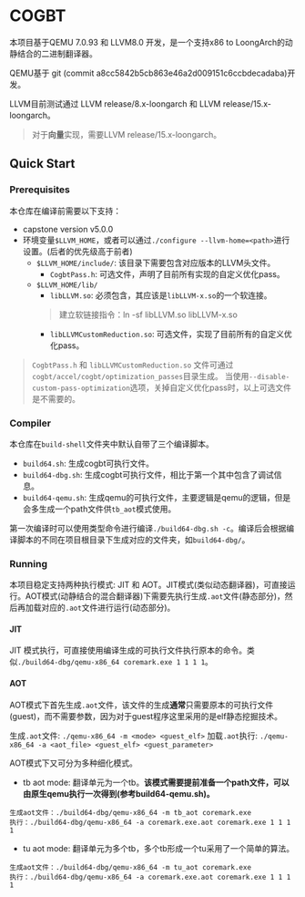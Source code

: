 # COGBT
本项目基于QEMU 7.0.93 和 LLVM8.0 开发，是一个支持x86 to LoongArch的动静结合的二进制翻译器。

QEMU基于 git (commit a8cc5842b5cb863e46a2d009151c6ccbdecadaba)开发。

LLVM目前测试通过 LLVM release/8.x-loongarch 和 LLVM release/15.x-loongarch。

> 对于**向量**实现，需要LLVM release/15.x-loongarch。

## Quick Start
### Prerequisites
本仓库在编译前需要以下支持：
- capstone version v5.0.0
- 环境变量`$LLVM_HOME`，或者可以通过`./configure --llvm-home=<path>`进行设置。(后者的优先级高于前者)
    - `$LLVM_HOME/include/`: 该目录下需要包含对应版本的LLVM头文件。
        - `CogbtPass.h`: 可选文件，声明了目前所有实现的自定义优化pass。
    - `$LLVM_HOME/lib/`
        - `libLLVM.so`: 必须包含，其应该是`libLLVM-x.so`的一个软连接。
        > 建立软链接指令：ln -sf libLLVM.so libLLVM-x.so
        - `libLLVMCustomReduction.so`: 可选文件，实现了目前所有的自定义优化pass。
> `CogbtPass.h` 和 `libLLVMCustomReduction.so` 文件可通过`cogbt/accel/cogbt/optimization_passes`目录生成。
> 当使用`--disable-custom-pass-optimization`选项，关掉自定义优化pass时，以上可选文件是不需要的。

### Compiler
本仓库在`build-shell`文件夹中默认自带了三个编译脚本。
- `build64.sh`: 生成cogbt可执行文件。
- `build64-dbg.sh`: 生成cogbt可执行文件，相比于第一个其中包含了调试信息。
- `build64-qemu.sh`: 生成qemu的可执行文件，主要逻辑是qemu的逻辑，但是会多生成一个path文件供`tb_aot`模式使用。

第一次编译时可以使用类型命令进行编译`./build64-dbg.sh -c`。编译后会根据编译脚本的不同在项目根目录下生成对应的文件夹，如`build64-dbg/`。

### Running
本项目稳定支持两种执行模式: JIT 和 AOT。JIT模式(类似动态翻译器)，可直接运行。AOT模式(动静结合的混合翻译器)下需要先执行生成`.aot`文件(静态部分)，然后再加载对应的`.aot`文件进行运行(动态部分)。

#### JIT
JIT 模式执行，可直接使用编译生成的可执行文件执行原本的命令。类似`./build64-dbg/qemu-x86_64 coremark.exe 1 1 1 1`。

#### AOT
AOT模式下首先生成`.aot`文件，该文件的生成**通常**只需要原本的可执行文件(guest)，而不需要参数，因为对于guest程序这里采用的是elf静态挖掘技术。

生成`.aot`文件: `./qemu-x86_64 -m <mode> <guest_elf>`
加载`.aot`执行: `./qemu-x86_64 -a <aot_file> <guest_elf> <guest_parameter>`

AOT模式下又可分为多种细化模式。
- tb aot mode: 翻译单元为一个tb。**该模式需要提前准备一个path文件，可以由原生qemu执行一次得到(参考build64-qemu.sh)。**
```
生成aot文件：./build64-dbg/qemu-x86_64 -m tb_aot coremark.exe
执行：./build64-dbg/qemu-x86_64 -a coremark.exe.aot coremark.exe 1 1 1 1
```
- tu aot mode: 翻译单元为多个tb，多个tb形成一个tu采用了一个简单的算法。
```
生成aot文件：./build64-dbg/qemu-x86_64 -m tu_aot coremark.exe
执行：./build64-dbg/qemu-x86_64 -a coremark.exe.aot coremark.exe 1 1 1 1
```

